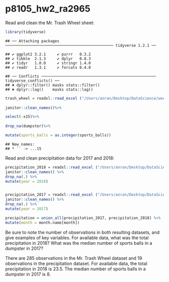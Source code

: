 p8105\_hw2\_ra2965
================

Read and clean the Mr. Trash Wheel sheet:

``` r
library(tidyverse)
```

    ## ── Attaching packages ──────────────────────────────────────────────── tidyverse 1.2.1 ──

    ## ✔ ggplot2 3.2.1     ✔ purrr   0.3.2
    ## ✔ tibble  2.1.3     ✔ dplyr   0.8.3
    ## ✔ tidyr   1.0.0     ✔ stringr 1.4.0
    ## ✔ readr   1.3.1     ✔ forcats 0.4.0

    ## ── Conflicts ─────────────────────────────────────────────────── tidyverse_conflicts() ──
    ## ✖ dplyr::filter() masks stats::filter()
    ## ✖ dplyr::lag()    masks stats::lag()

``` r
trash_wheel = readxl::read_excel ("/Users/anran/Desktop/DataScience/week4/hw2/data/HealthyHarborWaterWheelTotals2018-7-28.xlsx", sheet = "Mr. Trash Wheel") %>%
  
janitor::clean_names()%>%

select(-x15)%>%
  
drop_na(dumpster)%>%

mutate(sports_balls = as.integer(sports_balls))
```

    ## New names:
    ## * `` -> ...15

Read and clean precipitation data for 2017 and 2018:

``` r
precipitation_2018 = readxl::read_excel ("/Users/anran/Desktop/DataScience/week4/hw2/data/HealthyHarborWaterWheelTotals2018-7-28.xlsx",sheet = "2018 Precipitation", skip = 1) %>%
janitor::clean_names() %>%
drop_na(.) %>%
mutate(year = 2018)


precipitation_2017 = readxl::read_excel ("/Users/anran/Desktop/DataScience/week4/hw2/data/HealthyHarborWaterWheelTotals2018-7-28.xlsx",sheet ="2017 Precipitation", skip = 1) %>%
janitor::clean_names() %>%
drop_na(.) %>%
mutate(year = 2017)

precipitation = union_all(precipitation_2017, precipitation_2018) %>%
mutate(month = month.name[month])
```

Be sure to note the number of observations in both resulting datasets, and give examples of key variables. For available data, what was the total precipitation in 2018? What was the median number of sports balls in a dumpster in 2017?

There are 285 observations in the Mr. Trash Wheel dataset and 19 observations in the precipitation dataset. For available data, the total precipitation in 2018 is 23.5. The median number of sports balls in a dumpster in 2017 is 8.
